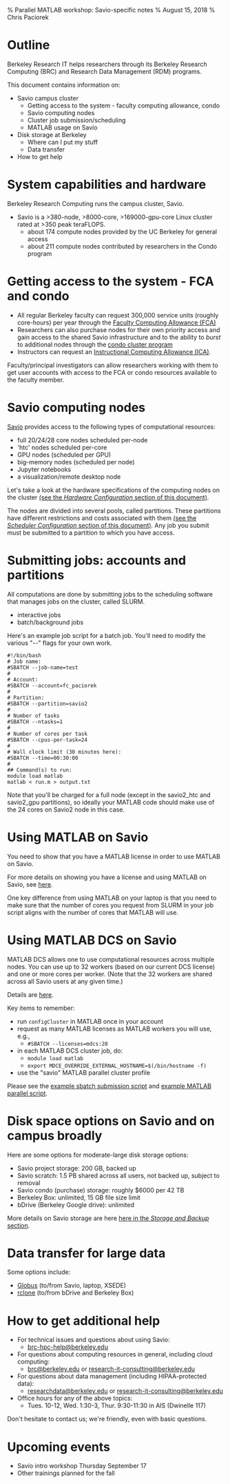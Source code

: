 % Parallel MATLAB workshop: Savio-specific notes
% August 15, 2018
% Chris Paciorek


# Outline

Berkeley Research IT helps researchers through its Berkeley Research Computing (BRC) and Research Data Management (RDM) programs. 

This document contains information on:

 - Savio campus cluster
     - Getting access to the system - faculty computing allowance, condo
     - Savio computing nodes
     - Cluster job submission/scheduling
     - MATLAB usage on Savio
 - Disk storage at Berkeley
     - Where can I put my stuff
     - Data transfer
 - How to get help


# System capabilities and hardware

Berkeley Research Computing runs the campus cluster, Savio.

  - Savio is a >380-node, >8000-core, >169000-gpu-core Linux cluster rated at >350 peak teraFLOPS. 
     - about 174 compute nodes provided by the UC Berkeley for general access
     - about 211 compute nodes contributed by researchers in the Condo program


# Getting access to the system - FCA and condo

- All regular Berkeley faculty can request 300,000 service units (roughly core-hours) per year through the [Faculty Computing Allowance (FCA)](http://research-it.berkeley.edu/services/high-performance-computing/faculty-computing-allowance)
- Researchers can also purchase nodes for their own priority access and gain access to the shared Savio infrastructure and to the ability to *burst* to additional nodes through the [condo cluster program](http://research-it.berkeley.edu/services/high-performance-computing/condo-cluster-program)
- Instructors can request an [Instructional Computing Allowance (ICA)](http://research-it.berkeley.edu/programs/berkeley-research-computing/instructional-computing-allowance). 

Faculty/principal investigators can allow researchers working with them to get user accounts with access to the FCA or condo resources available to the faculty member.

# Savio computing nodes

[Savio](https://research-it.berkeley.edu/services/high-performance-computing) provides access to the following types of computational resources:

 - full 20/24/28 core nodes scheduled per-node
 - 'htc' nodes scheduled per-core
 - GPU nodes (scheduled per GPU)
 - big-memory nodes (scheduled per node)
 - Jupyter notebooks
 - a visualization/remote desktop node
 
Let's take a look at the hardware specifications of the computing nodes on the cluster [(see the *Hardware Configuration* section of this document)](https://research-it.berkeley.edu/services/high-performance-computing/user-guide/savio-user-guide).

The nodes are divided into several pools, called partitions. These partitions have different restrictions and costs associated with them [(see the *Scheduler Configuration* section of this document)](https://research-it.berkeley.edu/services/high-performance-computing/user-guide/savio-user-guide). Any job you submit must be submitted to a partition to which you have access.

# Submitting jobs: accounts and partitions

All computations are done by submitting jobs to the scheduling software that manages jobs on the cluster, called SLURM.

 - interactive jobs
 - batch/background jobs

Here's an example job script for a batch job. You'll need to modify the various "--" flags for your own work.

```
#!/bin/bash
# Job name:
#SBATCH --job-name=test
#
# Account:
#SBATCH --account=fc_paciorek
#
# Partition:
#SBATCH --partition=savio2
#
# Number of tasks
#SBATCH --ntasks=1
#
# Number of cores per task
#SBATCH --cpus-per-task=24
#
# Wall clock limit (30 minutes here):
#SBATCH --time=00:30:00
#
## Command(s) to run:
module load matlab
matlab < run.m > output.txt
```

Note that you'll be charged for a full node (except in the savio2_htc and savio2_gpu partitions), so ideally your MATLAB code should make use of the 24 cores on Savio2 node in this case.

# Using MATLAB on Savio

You need to show that you have a MATLAB license in order to use MATLAB on Savio.

For more details on showing you have a license and using MATLAB on Savio, see [here](http://research-it.berkeley.edu/services/high-performance-computing/using-matlab-savio).

One key difference from using MATLAB on your laptop is that you need to make sure that the number of cores you request from SLURM in your job script aligns with the number of cores that MATLAB will use.


# Using MATLAB DCS on Savio

MATLAB DCS allows one to use computational resources across multiple nodes. You can use up to 32 workers (based on our current DCS license) and one or more cores per worker. (Note that the 32 workers are shared across all Savio users at any given time.)

Details are [here](http://research-it.berkeley.edu/services/high-performance-computing/using-matlab-savio/running-matlab-jobs-across-multiple-savio).

Key items to remember:

  - run `configCluster` in MATLAB once in your account
  - request as many MATLAB licenses as MATLAB workers you will use, e.g.,
      - `#SBATCH --licenses=mdcs:28`
  - in each MATLAB DCS cluster job, do:
      - `module load matlab`
      - `export MDCE_OVERRIDE_EXTERNAL_HOSTNAME=$(/bin/hostname -f)`
  - use the "savio" MATLAB parallel cluster profile

Please see the [example sbatch submission script](matlab_sbatch_template.sh) and [example MATLAB parallel script](example_parpool.m).

# Disk space options on Savio and on campus broadly

Here are some options for moderate-large disk storage options:

 - Savio project storage: 200 GB, backed up
 - Savio scratch: 1.5 PB shared across all users, not backed up, subject to removal
 - Savio condo (purchase) storage: roughly $6000 per 42 TB
 - Berkeley Box: unlimited, 15 GB file size limit
 - bDrive (Berkeley Google drive): unlimited
 

More details on Savio storage are here [here in the *Storage and Backup* section](https://research-it.berkeley.edu/services/high-performance-computing/user-guide/savio-user-guide).



# Data transfer for large data

Some options include:

 - [Globus](https://research-it.berkeley.edu/services/high-performance-computing/using-globus-connect-savio) (to/from Savio, laptop, XSEDE)
 - [rclone](https://research-it.berkeley.edu/services/research-data-management-service/take-advantage-unlimited-bdrive-storage-using-rclone) (to/from bDrive and Berkeley Box)

# How to get additional help

 - For technical issues and questions about using Savio: 
    - brc-hpc-help@berkeley.edu
 - For questions about computing resources in general, including cloud computing: 
    - brc@berkeley.edu or research-it-consulting@berkeley.edu
 - For questions about data management (including HIPAA-protected data): 
    - researchdata@berkeley.edu or research-it-consulting@berkeley.edu
 - Office hours for any of the above topics:
     - Tues. 10-12, Wed. 1:30-3, Thur. 9:30-11:30 in AIS (Dwinelle 117)

Don't hesitate to contact us; we're friendly, even with basic questions.

# Upcoming events
 
 - Savio intro workshop Thursday September 17
 - Other trainings planned for the fall
